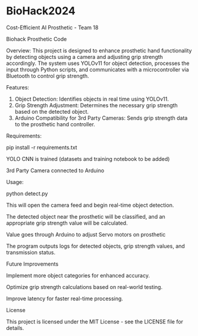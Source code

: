 # BioHack2024
Cost-Efficient AI Prosthetic - Team 18

Biohack Prosthetic Code

Overview:
This project is designed to enhance prosthetic hand functionality by detecting objects using a camera and adjusting grip strength accordingly. The system uses YOLOv11 for object detection, processes the input through Python scripts, and communicates with a microcontroller via Bluetooth to control grip strength.

Features:
1. Object Detection: Identifies objects in real time using YOLOv11.
2. Grip Strength Adjustment: Determines the necessary grip strength based on the detected object.
3. Arduino Compatibility for 3rd Party Cameras: Sends grip strength data to the prosthetic hand controller.

Requirements:

pip install -r requirements.txt

YOLO CNN is trained (datasets and training notebook to be added)

3rd Party Camera connected to Arduino



Usage:

python detect.py

This will open the camera feed and begin real-time object detection.

The detected object near the prosthetic will be classified, and an appropriate grip strength value will be calculated.

Value goes through Arduino to adjust Servo motors on prosthetic


The program outputs logs for detected objects, grip strength values, and transmission status.




Future Improvements

Implement more object categories for enhanced accuracy.

Optimize grip strength calculations based on real-world testing.

Improve latency for faster real-time processing.



License

This project is licensed under the MIT License - see the LICENSE file for details.
